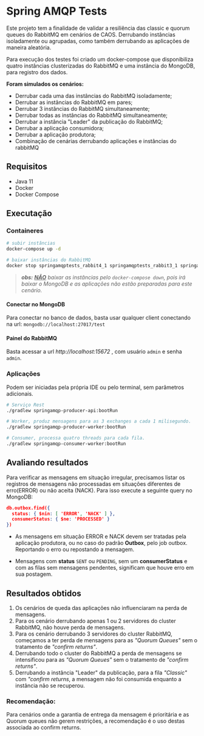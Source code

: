 # Spring AMQP Tests
Este projeto tem a finalidade de validar a resiliência das classic e quorum queues do RabbitMQ em
cenários de CAOS. Derrubando instâncias isoladamente ou agrupadas, como também derrubando as 
aplicações de maneira aleatória.

Para execução dos testes foi criado um docker-compose que disponibiliza quatro instâncias 
clusterizadas do RabbitMQ e uma instância do MongoDB, para registro dos dados.

<b>Foram simulados os cenários:</b>

- Derrubar cada uma das instâncias do RabbitMQ isoladamente;
- Derrubar as instâncias do RabbitMQ em pares;
- Derrubar 3 instâncias do RabbitMQ simultaneamente;
- Derrubar todas as instâncias do RabbitMQ simultaneamente;
- Derrubar a instância "Leader" da publicação do RabbitMQ;
- Derrubar a aplicação consumidora;
- Derrubar a aplicação produtora;
- Combinação de cenárias derrubando aplicações e instâncias do rabbitMQ

## Requisitos
- Java 11
- Docker
- Docker Compose

## Executação
### Containeres
``` bash
# subir instâncias
docker-compose up -d

# baixar instâncias do RabbitMQ
docker stop springamqptests_rabbit4_1 springamqptests_rabbit3_1 springamqptests_rabbit2_1 springamqptests_rabbit1_1
```
><i><b>obs:</b> <b><u>NÃO</u></b> baixar as instâncias pelo `docker-compose down`, pois irá baixar o MongoDB
e as aplicações não estão preparadas para este cenário.</i>

#### Conectar no MongoDB
Para conectar no banco de dados, basta usar qualquer client conectando na url: `mongodb://localhost:27017/test`  

#### Painel do RabbitMQ
Basta acessar a url <i> http://localhost:15672 </i>, com usuário `admin` e senha `admin`. 

### Aplicações
Podem ser iniciadas pela própria IDE ou pelo terminal, sem parâmetros adicionais.
``` bash
# Serviço Rest
./gradlew springamqp-producer-api:bootRun

# Worker, produz mensagens para as 3 exchanges a cada 1 milisegundo. 
./gradlew springamqp-producer-worker:bootRun

# Consumer, processa quatro threads para cada fila.
./gradlew springamqp-consumer-worker:bootRun
```

## Avaliando resultados
Para verificar as mensagens em situação irregular, precisamos listar os registros de mensagens não
processadas em situações diferentes de erro(ERROR) ou não aceita (NACK). Para isso execute a 
seguinte query no MongoDB:
``` json
db.outbox.find({
  status: { $nin: [ 'ERROR', 'NACK' ] }, 
  consumerStatus: { $ne: 'PROCESSED' } 
})
```

- As mensagens em situação ERROR e NACK devem ser tratadas pela aplicação produtora, ou no caso do 
  padrão <b>Outbox</b>, pelo job outbox. Reportando o erro ou repostando a mensagem.

- Mensagens com <b>status</b> `SENT` ou `PENDING`, sem um <b>consumerStatus</b> e com as filas sem 
  mensagens pendentes, significam que houve erro em sua postagem.

## Resultados obtidos
1) Os cenários de queda das aplicações não influenciaram na perda de mensagens.
2) Para os cenário derrubando apenas 1 ou 2 servidores do cluster RabbitMQ, não houve perda de 
   mensagens.
3) Para os cenário derrubando 3 servidores do cluster RabbitMQ, começamos a ter perda de mensagens 
   para as <i>"Quorum Queues"</i> sem o tratamento de <i>"confirm returns"</i>.
4) Derrubando todo o cluster do RabbitMQ a perda de mensagens se intensificou para as
   <i>"Quorum Queues"</i> sem o tratamento de <i>"confirm returns"</i>.
5) Derrubando a instância "Leader" da publicação, para a fila <i>"Classic"</i> com 
   <i>"confirm returns</i>, a mensagem não foi consumida enquanto a instância não se recuperou.

### Recomendação:
Para cenários onde a garantia de entrega da mensagem é prioritária e as Quorum queues não gerem 
restrições, a recomendação é o uso destas associada ao confirm returns.
